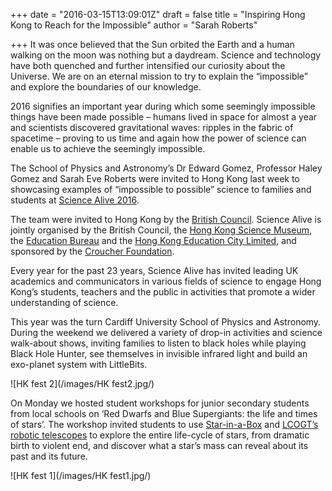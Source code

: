 +++
date = "2016-03-15T13:09:01Z"
draft = false
title = "Inspiring Hong Kong to Reach for the Impossible"
author = "Sarah Roberts"

+++
It was once believed that the Sun orbited the Earth and a human walking on the moon was nothing but a daydream. Science and technology have both quenched and further intensified our curiosity about the Universe. We are on an eternal mission to try to explain the “impossible” and explore the boundaries of our knowledge.

2016 signifies an important year during which some seemingly impossible things have been made possible – humans lived in space for almost a year and scientists discovered gravitational waves: ripples in the fabric of spacetime – proving to us time and again how the power of science can enable us to achieve the seemingly impossible.

The School of Physics and Astronomy’s Dr Edward Gomez, Professor Haley Gomez and Sarah Eve Roberts were invited to Hong Kong last week to showcasing examples of “impossible to possible” science to families and students at [Science Alive 2016](https://www.britishcouncil.hk/en/programmes/education/science/science-alive).

The team were invited to Hong Kong by the [British Council](https://www.britishcouncil.hk/en). Science Alive is jointly organised by the British Council, the [Hong Kong Science Museum](http://hk.science.museum/), the [Education Bureau](http://www.hkedcity.net/) and the [Hong Kong Education City Limited](http://www.edb.gov.hk/en/), and sponsored by the [Croucher Foundation](https://www.croucher.org.hk/).

Every year for the past 23 years, Science Alive has invited leading UK academics and communicators in various fields of science to engage Hong Kong’s students, teachers and the public in activities that promote a wider understanding of science.

This year was the turn Cardiff University School of Physics and Astronomy. During the weekend we delivered a variety of drop-in activities and science walk-about shows, inviting families to listen to black holes while playing Black Hole Hunter, see themselves in invisible infrared light and build an exo-planet system with LittleBits.

![HK fest 2](/images/HK fest2.jpg/)

On Monday we hosted student workshops for junior secondary students from local schools on ‘Red Dwarfs and Blue Supergiants: the life and times of stars’. The workshop invited students to use [Star-in-a-Box](http://starinabox.lcogt.net/) and [LCOGT’s robotic telescopes](http://lcogt.net/) to explore the entire life-cycle of stars, from dramatic birth to violent end, and discover what a star’s mass can reveal about its past and its future.

![HK fest 1](/images/HK fest1.jpg/)